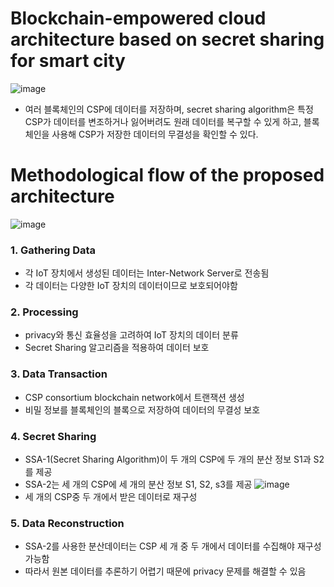 # Blockchain-empowered cloud architecture based on secret sharing for smart city
![image](https://user-images.githubusercontent.com/68576770/107753541-8f66c900-6d63-11eb-9ba4-3fa9836d3104.png)
- 여러 블록체인의 CSP에 데이터를 저장하며, secret sharing algorithm은 특정 CSP가 데이터를 변조하거나 잃어버려도 원래 데이터를 복구할 수 있게 하고, 블록체인을 사용해 CSP가 저장한 데이터의 무결성을 확인할 수 있다.
# Methodological flow of the proposed architecture
![image](https://user-images.githubusercontent.com/68576770/107743748-d1d4d980-6d54-11eb-8d79-d2eef92dc4c1.png)
### 1. Gathering Data 
- 각 IoT 장치에서 생성된 데이터는 Inter-Network Server로 전송됨
- 각 데이터는 다양한 IoT 장치의 데이터이므로 보호되어야함
### 2. Processing
- privacy와 통신 효율성을 고려하여 IoT 장치의 데이터 분류
- Secret Sharing 알고리즘을 적용하여 데이터 보호
### 3. Data Transaction
- CSP consortium blockchain network에서 트랜잭션 생성
- 비밀 정보를 블록체인의 블록으로 저장하여 데이터의 무결성 보호 
### 4. Secret Sharing
- SSA-1(Secret Sharing Algorithm)이 두 개의 CSP에 두 개의 분산 정보 S1과 S2를 제공
- SSA-2는 세 개의 CSP에 세 개의 분산 정보 S1, S2, s3를 제공
![image](https://user-images.githubusercontent.com/68576770/107750026-c686ab80-6d5e-11eb-9b43-8e0fc65e2f6e.png)
- 세 개의 CSP중 두 개에서 받은 데이터로 재구성
### 5. Data Reconstruction
- SSA-2를 사용한 분산데이터는 CSP 세 개 중 두 개에서 데이터를 수집해야 재구성 가능함
- 따라서 원본 데이터를 추론하기 어렵기 때문에 privacy 문제를 해결할 수 있음
